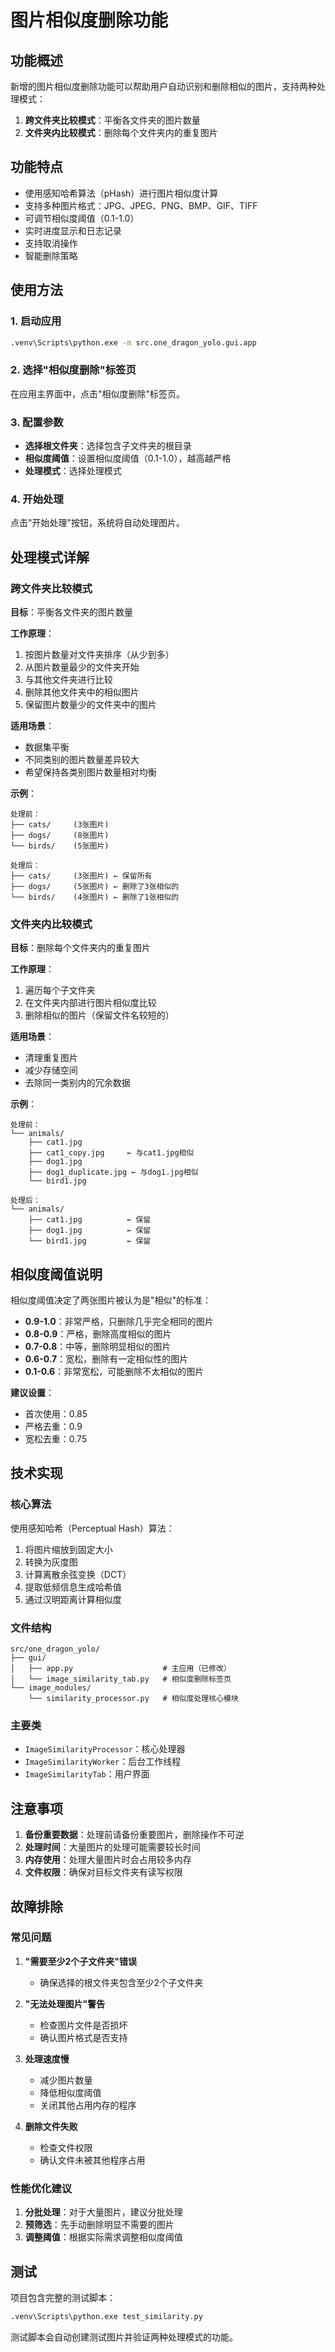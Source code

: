 # 图片相似度删除功能

## 功能概述

新增的图片相似度删除功能可以帮助用户自动识别和删除相似的图片，支持两种处理模式：

1. **跨文件夹比较模式**：平衡各文件夹的图片数量
2. **文件夹内比较模式**：删除每个文件夹内的重复图片

## 功能特点

- 使用感知哈希算法（pHash）进行图片相似度计算
- 支持多种图片格式：JPG、JPEG、PNG、BMP、GIF、TIFF
- 可调节相似度阈值（0.1-1.0）
- 实时进度显示和日志记录
- 支持取消操作
- 智能删除策略

## 使用方法

### 1. 启动应用

```bash
.venv\Scripts\python.exe -m src.one_dragon_yolo.gui.app
```

### 2. 选择"相似度删除"标签页

在应用主界面中，点击"相似度删除"标签页。

### 3. 配置参数

- **选择根文件夹**：选择包含子文件夹的根目录
- **相似度阈值**：设置相似度阈值（0.1-1.0），越高越严格
- **处理模式**：选择处理模式

### 4. 开始处理

点击"开始处理"按钮，系统将自动处理图片。

## 处理模式详解

### 跨文件夹比较模式

**目标**：平衡各文件夹的图片数量

**工作原理**：
1. 按图片数量对文件夹排序（从少到多）
2. 从图片数量最少的文件夹开始
3. 与其他文件夹进行比较
4. 删除其他文件夹中的相似图片
5. 保留图片数量少的文件夹中的图片

**适用场景**：
- 数据集平衡
- 不同类别的图片数量差异较大
- 希望保持各类别图片数量相对均衡

**示例**：
```
处理前：
├── cats/     (3张图片)
├── dogs/     (8张图片)
└── birds/    (5张图片)

处理后：
├── cats/     (3张图片) ← 保留所有
├── dogs/     (5张图片) ← 删除了3张相似的
└── birds/    (4张图片) ← 删除了1张相似的
```

### 文件夹内比较模式

**目标**：删除每个文件夹内的重复图片

**工作原理**：
1. 遍历每个子文件夹
2. 在文件夹内部进行图片相似度比较
3. 删除相似的图片（保留文件名较短的）

**适用场景**：
- 清理重复图片
- 减少存储空间
- 去除同一类别内的冗余数据

**示例**：
```
处理前：
└── animals/
    ├── cat1.jpg
    ├── cat1_copy.jpg     ← 与cat1.jpg相似
    ├── dog1.jpg
    ├── dog1_duplicate.jpg ← 与dog1.jpg相似
    └── bird1.jpg

处理后：
└── animals/
    ├── cat1.jpg          ← 保留
    ├── dog1.jpg          ← 保留
    └── bird1.jpg         ← 保留
```

## 相似度阈值说明

相似度阈值决定了两张图片被认为是"相似"的标准：

- **0.9-1.0**：非常严格，只删除几乎完全相同的图片
- **0.8-0.9**：严格，删除高度相似的图片
- **0.7-0.8**：中等，删除明显相似的图片
- **0.6-0.7**：宽松，删除有一定相似性的图片
- **0.1-0.6**：非常宽松，可能删除不太相似的图片

**建议设置**：
- 首次使用：0.85
- 严格去重：0.9
- 宽松去重：0.75

## 技术实现

### 核心算法

使用感知哈希（Perceptual Hash）算法：
1. 将图片缩放到固定大小
2. 转换为灰度图
3. 计算离散余弦变换（DCT）
4. 提取低频信息生成哈希值
5. 通过汉明距离计算相似度

### 文件结构

```
src/one_dragon_yolo/
├── gui/
│   ├── app.py                    # 主应用（已修改）
│   └── image_similarity_tab.py   # 相似度删除标签页
└── image_modules/
    └── similarity_processor.py   # 相似度处理核心模块
```

### 主要类

- `ImageSimilarityProcessor`：核心处理器
- `ImageSimilarityWorker`：后台工作线程
- `ImageSimilarityTab`：用户界面

## 注意事项

1. **备份重要数据**：处理前请备份重要图片，删除操作不可逆
2. **处理时间**：大量图片的处理可能需要较长时间
3. **内存使用**：处理大量图片时会占用较多内存
4. **文件权限**：确保对目标文件夹有读写权限

## 故障排除

### 常见问题

1. **"需要至少2个子文件夹"错误**
   - 确保选择的根文件夹包含至少2个子文件夹

2. **"无法处理图片"警告**
   - 检查图片文件是否损坏
   - 确认图片格式是否支持

3. **处理速度慢**
   - 减少图片数量
   - 降低相似度阈值
   - 关闭其他占用内存的程序

4. **删除文件失败**
   - 检查文件权限
   - 确认文件未被其他程序占用

### 性能优化建议

1. **分批处理**：对于大量图片，建议分批处理
2. **预筛选**：先手动删除明显不需要的图片
3. **调整阈值**：根据实际需求调整相似度阈值

## 测试

项目包含完整的测试脚本：

```bash
.venv\Scripts\python.exe test_similarity.py
```

测试脚本会自动创建测试图片并验证两种处理模式的功能。
